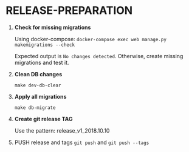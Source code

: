# RELEASE-PREPARATION

 1. **Check for missing migrations**

    Using docker-compose: `docker-compose exec web manage.py makemigrations --check`
    
    Expected output is  `No changes detected`. Otherwise, create missing migrations and test it.
    


2. **Clean DB changes**

    `make dev-db-clear`

3. **Apply all migrations**

    `make db-migrate`

4. **Create git release TAG**

    Use the pattern: release_v1_2018.10.10

5. PUSH release and tags
    `git push` and `git push --tags`
    